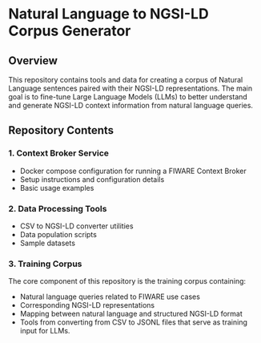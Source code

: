 # Natural Language to NGSI-LD Corpus Generator

## Overview
This repository contains tools and data for creating a corpus of Natural Language sentences paired with their NGSI-LD representations. The main goal is to fine-tune Large Language Models (LLMs) to better understand and generate NGSI-LD context information from natural language queries.

## Repository Contents

### 1. Context Broker Service
- Docker compose configuration for running a FIWARE Context Broker
- Setup instructions and configuration details
- Basic usage examples

### 2. Data Processing Tools
- CSV to NGSI-LD converter utilities
- Data population scripts
- Sample datasets

### 3. Training Corpus
The core component of this repository is the training corpus containing:
- Natural language queries related to FIWARE use cases
- Corresponding NGSI-LD representations
- Mapping between natural language and structured NGSI-LD format
- Tools from converting from CSV to JSONL files that serve as training input for LLMs.




